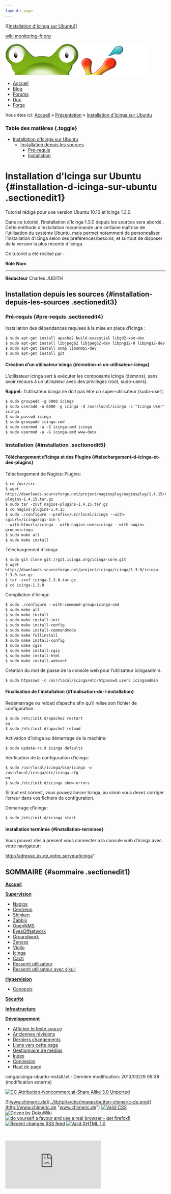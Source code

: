 ```yaml
---
layout: page
---
```


[[[Installation d'Icinga sur
Ubuntu](icinga-ubuntu-install@do=backlink.html)]]

[wiki monitoring-fr.org](../start.html "[ALT+H]")

![Logo Monitoring](../lib/tpl/arctic/images/logo_monitoring.png)

-   [Accueil](../index.html "Cliquez pour revenir |  l'accueil")
-   [Blog](http://www.monitoring-fr.org "Blog & News")
-   [Forums](http://forums.monitoring-fr.org "Forums")
-   [Doc](http://doc.monitoring-fr.org "Doc")
-   [Forge](https://github.com/monitoring-fr "Forge")

Vous êtes ici: [Accueil](../start.html "start") »
[Présentation](start.html "icinga:start") » [Installation d'Icinga sur
Ubuntu](icinga-ubuntu-install.html "icinga:icinga-ubuntu-install")

### Table des matières {.toggle}

-   [Installation d'Icinga sur
    Ubuntu](icinga-ubuntu-install.html#installation-d-icinga-sur-ubuntu)
    -   [Installation depuis les
        sources](icinga-ubuntu-install.html#installation-depuis-les-sources)
        -   [Pré-requis](icinga-ubuntu-install.html#pre-requis)
        -   [Installation](icinga-ubuntu-install.html#installation)

Installation d'Icinga sur Ubuntu {#installation-d-icinga-sur-ubuntu .sectionedit1}
================================

Tutoriel rédigé pour une version Ubuntu 10.10 et Icinga 1.3.0.

Dans ce tutoriel, l’installation d’Icinga 1.3.0 depuis les sources sera
abordé.. Cette méthode d’installation recommande une certaine maîtrise
de l’utilisation du système Ubuntu, mais permet notamment de
personnaliser l’installation d’Icinga selon ses préférences/besoins, et
surtout de disposer de la version la plus récente d’Icinga.

Ce tutoriel a été réalisé par :

  **Rôle**        **Nom**
  --------------- ----------------
  **Rédacteur**   Charles JUDITH

Installation depuis les sources {#installation-depuis-les-sources .sectionedit3}
-------------------------------

### Pré-requis {#pre-requis .sectionedit4}

Installation des dépendances requises à la mise en place d’Icinga :

~~~~ {.code}
$ sudo apt-get install apache2 build-essential libgd2-xpm-dev
$ sudo apt-get install libjpeg62 libjpeg62-dev libpng12-0 libpng12-dev
$ sudo apt-get install snmp libsnmp5-dev
$ sudo apt-get install git 
~~~~

#### Création d’un utilisateur icinga {#creation-d-un-utilisateur-icinga}

L’utilisateur icinga sert à exécuter les composants Icinga (démons),
sans avoir recours à un utilisateur avec des privilèges (root,
sudo-users).

**Rappel :** l’utilisateur icinga ne doit pas être un super-utilisateur
(sudo-user).

~~~~ {.code}
$ sudo groupadd -g 6000 icinga
$ sudo useradd -u 6000 -g icinga -d /usr/local/icinga -c "Icinga User" icinga
$ sudo passwd icinga
$ sudo groupadd icinga-cmd
$ sudo usermod -a -G icinga-cmd icinga
$ sudo usermod -a -G icinga-cmd www-data
~~~~

### Installation {#installation .sectionedit5}

#### Téléchargement d'Icinga et des Plugins {#telechargement-d-icinga-et-des-plugins}

Téléchargement de Nagios::Plugins:

~~~~ {.code}
$ cd /usr/src
$ wget http://downloads.sourceforge.net/project/nagiosplug/nagiosplug/1.4.15/nagios-plugins-1.4.15.tar.gz
$ sudo tar -zxvf nagios-plugins-1.4.15.tar.gz
$ cd nagios-plugins-1.4.15
$ sudo ./configure --prefix=/usr/local/icinga --with-cgiurl=/icinga/cgi-bin \
--with-htmurl=/icinga --with-nagios-user=icinga --with-nagios-group=icinga
$ sudo make all
$ sudo make install
~~~~

Téléchargement d’Icinga:

~~~~ {.code}
$ sudo git clone git://git.icinga.org/icinga-core.git
$ wget http://downloads.sourceforge.net/project/icinga/icinga/1.3.0/icinga-1.3.0.tar.gz
$ tar -zxvf icinga-1.3.0.tar.gz
$ cd icinga-1.3.0
~~~~

Compilation d’Icinga:

~~~~ {.code}
$ sudo ./configure --with-command-group=icinga-cmd
$ sudo make all
$ sudo make install
$ sudo make install-init
$ sudo make install-config
$ sudo make install-commandmode
$ sudo make fullinstall
$ sudo make install-config
$ sudo make cgis
$ sudo make install-cgis
$ sudo make install-html
$ sudo make install-webconf
~~~~

Création du mot de passe de la console web pour l’utilisateur
icingaadmin.

~~~~ {.code}
$ sudo htpasswd -c /usr/local/icinga/etc/htpasswd.users icingaadmin
~~~~

#### Finalisation de l'installation {#finalisation-de-l-installation}

Redémarrage ou reload d’apache afin qu’il relise son fichier de
configuration:

~~~~ {.code}
$ sudo /etc/init.d/apache2 restart
ou
$ sudo /etc/init.d/apache2 reload
~~~~

Activation d’icinga au démarrage de la machine:

~~~~ {.code}
$ sudo update-rc.d icinga defaults
~~~~

Verification de la configuration d’icinga:

~~~~ {.code}
$ sudo /usr/local/icinga/bin/icinga -v /usr/local/icinga/etc/icinga.cfg
ou
$ sudo /etc/init.d/icinga show-errors
~~~~

Si tout est correct, vous pouvez lancer Icinga, au sinon vous devez
corriger l’erreur dans vos fichiers de configuration.

Démarrage d’icinga:

~~~~ {.code}
$ sudo /etc/init.d/icinga start
~~~~

#### Installation terminée {#installation-terminee}

Vous pouvez dès à present vous connecter a la console web d’icinga avec
votre navigateur:

<http://adresse_ip_de_votre_serveur/icinga>”

SOMMAIRE {#sommaire .sectionedit1}
--------

**[Accueil](../start.html "start")**

**[Supervision](../supervision/start.html "supervision:start")**

-   [Nagios](../nagios/start.html "nagios:start")
-   [Centreon](../centreon/start.html "centreon:start")
-   [Shinken](../shinken/start.html "shinken:start")
-   [Zabbix](../zabbix/start.html "zabbix:start")
-   [OpenNMS](../opennms/start.html "opennms:start")
-   [EyesOfNetwork](../eyesofnetwork/start.html "eyesofnetwork:start")
-   [Groundwork](../groundwork/start.html "groundwork:start")
-   [Zenoss](../zenoss/start.html "zenoss:start")
-   [Vigilo](../vigilo/start.html "vigilo:start")
-   [Icinga](start.html "icinga:start")
-   [Cacti](../cacti/start.html "cacti:start")
-   [Ressenti
    utilisateur](../supervision/eue/start.html "supervision:eue:start")
-   [Ressenti utilisateur avec
    sikuli](../sikuli/eue/start.html "sikuli:eue:start")

**[Hypervision](../hypervision/start.html "hypervision:start")**

-   [Canopsis](../canopsis/start.html "canopsis:start")

**[Sécurité](../securite/start.html "securite:start")**

**[Infrastructure](../infra/start.html "infra:start")**

**[Développement](../dev/start.html "dev:start")**

-   [Afficher le texte
    source](icinga-ubuntu-install@do=edit&rev=0.html "Afficher le texte source [V]")
-   [Anciennes
    révisions](icinga-ubuntu-install@do=revisions.html "Anciennes révisions [O]")
-   [Derniers
    changements](icinga-ubuntu-install@do=recent.html "Derniers changements [R]")
-   [Liens vers cette
    page](icinga-ubuntu-install@do=backlink.html "Liens vers cette page")
-   [Gestionnaire de
    médias](icinga-ubuntu-install@do=media.html "Gestionnaire de médias")
-   [Index](icinga-ubuntu-install@do=index.html "Index [X]")
-   [Connexion](icinga-ubuntu-install@do=login&sectok=6bca6bdf16f8880de3d6d3649db89a26.html "Connexion")
-   [Haut de
    page](icinga-ubuntu-install.html#dokuwiki__top "Haut de page [T]")

icinga/icinga-ubuntu-install.txt · Dernière modification: 2013/03/29
09:39 (modification externe)

[![CC Attribution-Noncommercial-Share Alike 3.0
Unported](../lib/images/license/button/cc-by-nc-sa.png)](http://creativecommons.org/licenses/by-nc-sa/3.0/)

[![www.chimeric.de](../lib/tpl/arctic/images/button-chimeric-de.png)](http://www.chimeric.de "www.chimeric.de")
[![Valid
CSS](../lib/tpl/arctic/images/button-css.png)](http://jigsaw.w3.org/css-validator/check/referer "Valid CSS")
[![Driven by
DokuWiki](../lib/tpl/arctic/images/button-dw.png)](http://wiki.splitbrain.org/wiki:dokuwiki "Driven by DokuWiki")
[![do yourself a favour and use a real browser - get
firefox!!](../lib/tpl/arctic/images/button-firefox.png)](http://www.firefox-browser.de "do yourself a favour and use a real browser - get firefox")
[![Recent changes RSS
feed](../lib/tpl/arctic/images/button-rss.png)](../feed.php "Recent changes RSS feed")
[![Valid XHTML
1.0](../lib/tpl/arctic/images/button-xhtml.png)](http://validator.w3.org/check/referer "Valid XHTML 1.0")

![](../lib/exe/indexer.php@id=icinga%253Aicinga-ubuntu-install&1424859834)

![](http://analytics.monitoring-fr.org/piwik.php?idsite=2)
